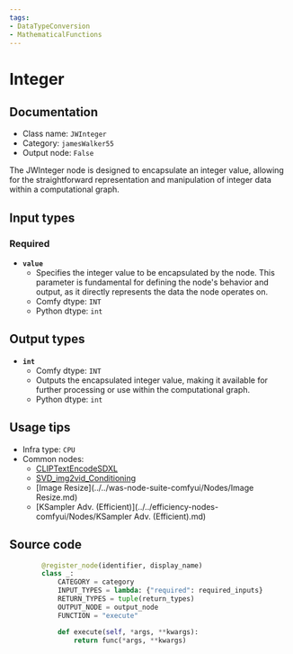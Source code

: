 ```yaml
---
tags:
- DataTypeConversion
- MathematicalFunctions
---
```


# Integer
## Documentation
- Class name: `JWInteger`
- Category: `jamesWalker55`
- Output node: `False`

The JWInteger node is designed to encapsulate an integer value, allowing for the straightforward representation and manipulation of integer data within a computational graph.
## Input types
### Required
- **`value`**
    - Specifies the integer value to be encapsulated by the node. This parameter is fundamental for defining the node's behavior and output, as it directly represents the data the node operates on.
    - Comfy dtype: `INT`
    - Python dtype: `int`
## Output types
- **`int`**
    - Comfy dtype: `INT`
    - Outputs the encapsulated integer value, making it available for further processing or use within the computational graph.
    - Python dtype: `int`
## Usage tips
- Infra type: `CPU`
- Common nodes:
    - [CLIPTextEncodeSDXL](../../Comfy/Nodes/CLIPTextEncodeSDXL.md)
    - [SVD_img2vid_Conditioning](../../Comfy/Nodes/SVD_img2vid_Conditioning.md)
    - [Image Resize](../../was-node-suite-comfyui/Nodes/Image Resize.md)
    - [KSampler Adv. (Efficient)](../../efficiency-nodes-comfyui/Nodes/KSampler Adv. (Efficient).md)



## Source code
```python
        @register_node(identifier, display_name)
        class _:
            CATEGORY = category
            INPUT_TYPES = lambda: {"required": required_inputs}
            RETURN_TYPES = tuple(return_types)
            OUTPUT_NODE = output_node
            FUNCTION = "execute"

            def execute(self, *args, **kwargs):
                return func(*args, **kwargs)

```
